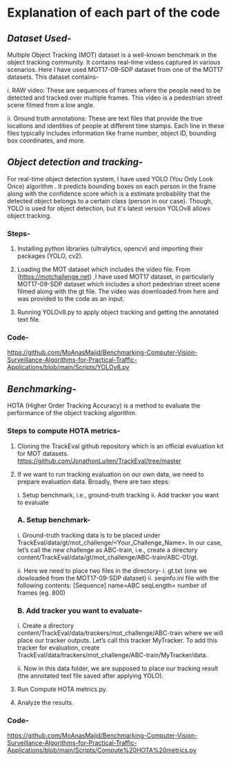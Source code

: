 # **Explanation of each part of the code**

## *Dataset Used-*

Multiple Object Tracking (MOT) dataset is a well-known benchmark in the object tracking community. It contains real-time videos captured in various scenarios. Here I have used MOT17-09-SDP dataset from one of the MOT17 datasets. This dataset contains-

i. RAW video: These are sequences of frames where the people need to be detected and tracked over multiple frames. This video is a pedestrian street scene filmed from a low angle.

ii. Ground truth annotations: These are text files that provide the true locations and identities of people at different time stamps. Each line in these  files typically includes information like frame number, object ID, bounding box coordinates, and more. 


## *Object detection and tracking-*

For real-time object detection system, I have used YOLO (You Only Look Once) algorithm . It predicts bounding boxes on each person in the frame along with the confidence score which is a estimate probability that the detected object belongs to a certain class (person in our case). Though, YOLO is used for object detection, but it's latest version YOLOv8 allows object tracking.

### **Steps-** 

1. Installing python libraries (ultralytics, opencv) and importing their packages (YOLO, cv2).

2. Loading the MOT dataset which includes the video file. From (https://motchallenge.net) ,I have used MOT17 dataset, in particularly MOT17-09-SDP dataset which includes a short 
   pedestrian street scene filmed along with the gt file. The video was downloaded from here and was provided to the code as an input.  

3. Running YOLOv8.py to apply object tracking and getting the annotated text file.

### **Code-**

https://github.com/MoAnasMajid/Benchmarking-Computer-Vision-Surveillance-Algorithms-for-Practical-Traffic-Applications/blob/main/Scripts/YOLOv8.py


## *Benchmarking-*

HOTA (Higher Order Tracking Accuracy) is a method to evaluate the performance of the object tracking algorithm.

### **Steps to compute HOTA metrics-**

1. Cloning the TrackEval github repository which is an official evaluation kit for MOT datasets.
   https://github.com/JonathonLuiten/TrackEval/tree/master

2. If we want to run tracking evaluation on our own data, we need to prepare evaluation data. Broadly, there are two steps:

   i. Setup benchmark, i.e., ground-truth tracking
   ii. Add tracker you want to evaluate

    ### **A. Setup benchmark-**
    
      i. Ground-truth tracking data is to be placed under TrackEval/data/gt/mot_challenge/<Your_Challenge_Name>. In our case, let’s call the new challenge as ABC-train, i.e., create a 
         directory content/TrackEval/data/gt/mot_challenge/ABC-train/ABC-01/gt.
         
      ii. Here we need to place two files in the directory- 
          i. gt.txt (one we dowloaded from the MOT17-09-SDP dataset)
          ii. seqinfo.ini file with the following contents:
             [Sequence]
             name=ABC
             seqLength= number of frames (eg. 800)
    
    ### **B. Add tracker you want to evaluate-**
    
      i. Create a directory content/TrackEval/data/trackers/mot_challenge/ABC-train where we will place our tracker outputs. Let’s call this tracker MyTracker. To add this tracker for 
         evaluation, create TrackEval/data/trackers/mot_challenge/ABC-train/MyTracker/data.
    
      ii. Now in this data folder, we are supposed to place our tracking result (the annotated text file saved after applying YOLO).


3. Run Compute HOTA metrics.py.

4. Analyze the results.

### **Code-**

https://github.com/MoAnasMajid/Benchmarking-Computer-Vision-Surveillance-Algorithms-for-Practical-Traffic-Applications/blob/main/Scripts/Compute%20HOTA%20metrics.py
